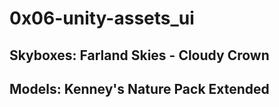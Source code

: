 # 0x06-unity-assets_ui
## Skyboxes: Farland Skies - Cloudy Crown
## Models: Kenney's Nature Pack Extended